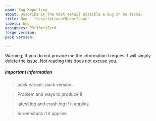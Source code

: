 ```yaml
---
name: Bug Reporting
about: Describe in the most detail possible a bug or an issue.
title: Bug - "DescriptionofBugorIssue"
labels: bug
assignees: P3rf3ctXZer0
forge version:
pack version:

---
```


Warning; if you do not provide me the information I request I will simply delete the issue. Not reading this does not excuse you.

##### Important Information
> pack variant:
> pack version:

> Problem and ways to produce it



> latest.log and crash.log if it applies



> Screenshots if it applies

